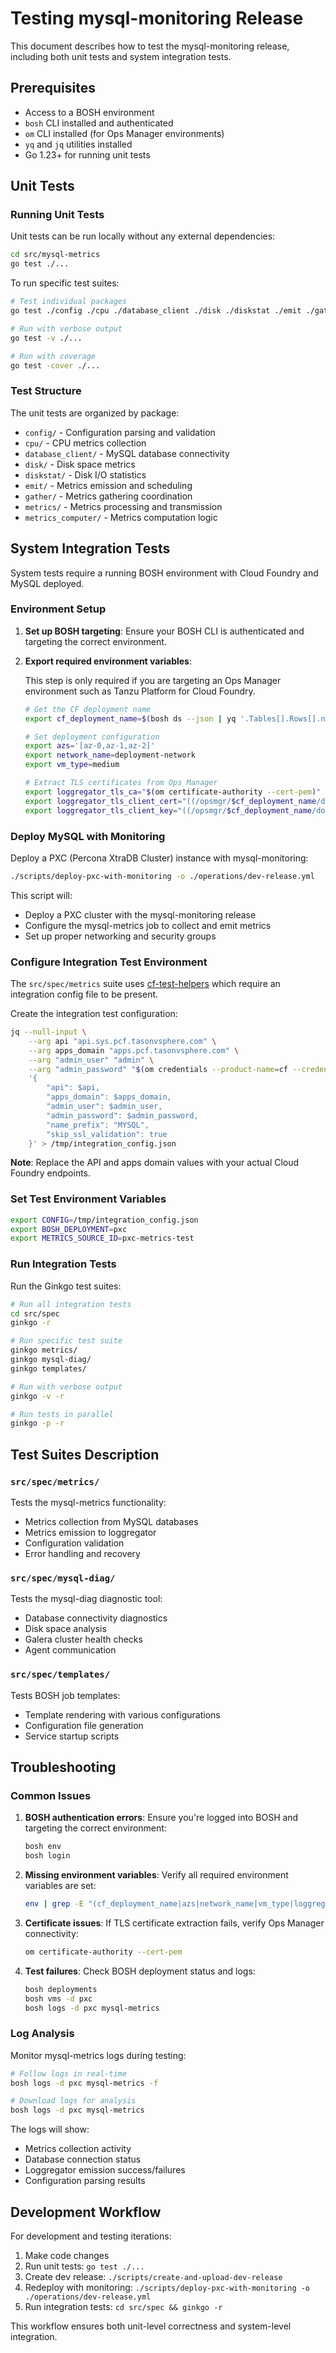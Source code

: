 # Testing mysql-monitoring Release

This document describes how to test the mysql-monitoring release, including both unit tests and system integration tests.

## Prerequisites

- Access to a BOSH environment
- `bosh` CLI installed and authenticated
- `om` CLI installed (for Ops Manager environments)
- `yq` and `jq` utilities installed
- Go 1.23+ for running unit tests

## Unit Tests

### Running Unit Tests

Unit tests can be run locally without any external dependencies:

```bash
cd src/mysql-metrics
go test ./...
```

To run specific test suites:

```bash
# Test individual packages
go test ./config ./cpu ./database_client ./disk ./diskstat ./emit ./gather ./metrics ./metrics_computer

# Run with verbose output
go test -v ./...

# Run with coverage
go test -cover ./...
```

### Test Structure

The unit tests are organized by package:
- `config/` - Configuration parsing and validation
- `cpu/` - CPU metrics collection
- `database_client/` - MySQL database connectivity
- `disk/` - Disk space metrics
- `diskstat/` - Disk I/O statistics
- `emit/` - Metrics emission and scheduling
- `gather/` - Metrics gathering coordination
- `metrics/` - Metrics processing and transmission
- `metrics_computer/` - Metrics computation logic

## System Integration Tests

System tests require a running BOSH environment with Cloud Foundry and MySQL deployed.

### Environment Setup

1. **Set up BOSH targeting**: Ensure your BOSH CLI is authenticated and targeting the correct environment.

2. **Export required environment variables**:

   This step is only required if you are targeting an Ops Manager environment such as Tanzu Platform for Cloud Foundry.
   ```bash
   # Get the CF deployment name
   export cf_deployment_name=$(bosh ds --json | yq '.Tables[].Rows[].name|select(test("^cf"))')
   
   # Set deployment configuration
   export azs='[az-0,az-1,az-2]'
   export network_name=deployment-network
   export vm_type=medium
   
   # Extract TLS certificates from Ops Manager
   export loggregator_tls_ca="$(om certificate-authority --cert-pem)"
   export loggregator_tls_client_cert="((/opsmgr/$cf_deployment_name/doppler/metron_tls_cert.cert_pem))"
   export loggregator_tls_client_key="((/opsmgr/$cf_deployment_name/doppler/metron_tls_cert.private_key_pem))"
   ```

### Deploy MySQL with Monitoring

Deploy a PXC (Percona XtraDB Cluster) instance with mysql-monitoring:

```bash
./scripts/deploy-pxc-with-monitoring -o ./operations/dev-release.yml
```

This script will:
- Deploy a PXC cluster with the mysql-monitoring release
- Configure the mysql-metrics job to collect and emit metrics
- Set up proper networking and security groups

### Configure Integration Test Environment

The `src/spec/metrics` suite uses [cf-test-helpers](github.com/cloudfoundry/cf-test-helpers) which require an integration config file to be present.

Create the integration test configuration:

```bash
jq --null-input \
    --arg api "api.sys.pcf.tasonvsphere.com" \
    --arg apps_domain "apps.pcf.tasonvsphere.com" \
    --arg "admin_user" "admin" \
    --arg "admin_password" "$(om credentials --product-name=cf --credential-reference=.uaa.admin_credentials --credential-field=password)" \
    '{
        "api": $api,
        "apps_domain": $apps_domain,
        "admin_user": $admin_user,
        "admin_password": $admin_password,
        "name_prefix": "MYSQL",
        "skip_ssl_validation": true
    }' > /tmp/integration_config.json
```

**Note**: Replace the API and apps domain values with your actual Cloud Foundry endpoints.

### Set Test Environment Variables

```bash
export CONFIG=/tmp/integration_config.json
export BOSH_DEPLOYMENT=pxc
export METRICS_SOURCE_ID=pxc-metrics-test
```

### Run Integration Tests

Run the Ginkgo test suites:

```bash
# Run all integration tests
cd src/spec
ginkgo -r

# Run specific test suite
ginkgo metrics/
ginkgo mysql-diag/
ginkgo templates/

# Run with verbose output
ginkgo -v -r

# Run tests in parallel
ginkgo -p -r
```

## Test Suites Description

### `src/spec/metrics/`
Tests the mysql-metrics functionality:
- Metrics collection from MySQL databases
- Metrics emission to loggregator
- Configuration validation
- Error handling and recovery

### `src/spec/mysql-diag/`
Tests the mysql-diag diagnostic tool:
- Database connectivity diagnostics
- Disk space analysis
- Galera cluster health checks
- Agent communication

### `src/spec/templates/`
Tests BOSH job templates:
- Template rendering with various configurations
- Configuration file generation
- Service startup scripts

## Troubleshooting

### Common Issues

1. **BOSH authentication errors**: Ensure you're logged into BOSH and targeting the correct environment:
   ```bash
   bosh env
   bosh login
   ```

2. **Missing environment variables**: Verify all required environment variables are set:
   ```bash
   env | grep -E "(cf_deployment_name|azs|network_name|vm_type|loggregator_)"
   ```

3. **Certificate issues**: If TLS certificate extraction fails, verify Ops Manager connectivity:
   ```bash
   om certificate-authority --cert-pem
   ```

4. **Test failures**: Check BOSH deployment status and logs:
   ```bash
   bosh deployments
   bosh vms -d pxc
   bosh logs -d pxc mysql-metrics
   ```

### Log Analysis

Monitor mysql-metrics logs during testing:

```bash
# Follow logs in real-time
bosh logs -d pxc mysql-metrics -f

# Download logs for analysis
bosh logs -d pxc mysql-metrics
```

The logs will show:
- Metrics collection activity
- Database connection status
- Loggregator emission success/failures
- Configuration parsing results

## Development Workflow

For development and testing iterations:

1. Make code changes
2. Run unit tests: `go test ./...`
3. Create dev release: `./scripts/create-and-upload-dev-release`
4. Redeploy with monitoring: `./scripts/deploy-pxc-with-monitoring -o ./operations/dev-release.yml`
5. Run integration tests: `cd src/spec && ginkgo -r`

This workflow ensures both unit-level correctness and system-level integration. 